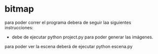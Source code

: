 # bitmap

para poder correr el programa debera de seguir laa siguientes instrucciones:
- debe de ejecutar python project.py para poder generar las imágenes. 

para poder ver la escena deberá de ejecutar python escena.py 
